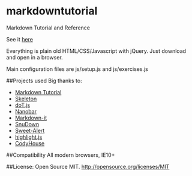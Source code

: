 # markdowntutorial
Markdown Tutorial and Reference

See it [here](http://eh3rrera.github.io/markdowntutorial/)

Everything is plain old HTML/CSS/Javascript with jQuery. Just download and open in a browser.

Main configuration files are js/setup.js and js/exercises.js

##Projects used
Big thanks to:
- [Markdown Tutorial](http://markdowntutorial.com/)
- [Skeleton](http://getskeleton.com/)
- [doT.js](http://olado.github.io/doT/index.html)
- [Nanobar](http://nanobar.micronube.com/)
- [Markdown-it](https://github.com/markdown-it/markdown-it)
- [SnuDown](https://github.com/gamefreak/snuownd)
- [Sweet-Alert](https://github.com/t4t5/sweetalert)
- [highlight.js](https://github.com/isagalaev/highlight.js)
- [CodyHouse](http://codyhouse.co)

##Compatibility
All modern browsers, IE10+

##License:
Open Source MIT.
http://opensource.org/licenses/MIT

